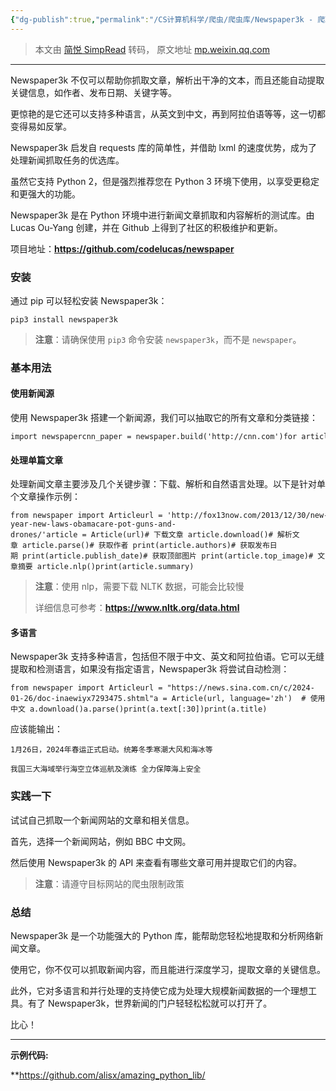 ```yaml
---
{"dg-publish":true,"permalink":"/CS计算机科学/爬虫/爬虫库/Newspaper3k - 爬取并解析新闻/","noteIcon":"","created":"2024-06-22T22:28:04.871+08:00","updated":"2024-04-24T00:26:31.000+08:00"}
---
```


> 本文由 [简悦 SimpRead](http://ksria.com/simpread/) 转码， 原文地址 [mp.weixin.qq.com](https://mp.weixin.qq.com/s?chksm=eb8d29c4dcfaa0d20d32ace2f94d4827440d4cd489a71ad2927e9666253f6dc8634cd008fe67&exptype=unsubscribed_card_recommend_article_u2i_mainprocess_coarse_sort_tlfeeds&ranksessionid=1706352213_2&mid=2247486312&sn=02cb77b561270542a3d3fe1f1cc4cca8&idx=1&__biz=MzI4MzMyNjQwMw%3D%3D&scene=169&subscene=200&sessionid=1706352213&flutter_pos=17&clicktime=1706352600&enterid=1706352600&finder_biz_enter_id=5&ascene=56&fasttmpl_type=0&fasttmpl_fullversion=7049308-en_US-zip&fasttmpl_flag=0&realreporttime=1706352600453&devicetype=android-31&version=28002d3d&nettype=WIFI&abtest_cookie=AAACAA%3D%3D&lang=en&session_us=gh_27ea27c8c859&countrycode=CN&exportkey=n_ChQIAhIQwcMTtm1rDV5Fioztua7ByRLfAQIE97dBBAEAAAAAAAZQC7iI5w0AAAAOpnltbLcz9gKNyK89dVj03KGKwWDTbYwHPFj25V8g%2BPAZdik9NXEmSIwJx45yKPUjM2xHQgGxGG8s9h4QO0v%2FiQk7fI%2BnknlDvPYe%2BBCVS3mMBprJjeMlw00i5inFVMtT3LcwzzGyvYf8syEbWMIzGTnpb6nCd95PoNImS5Gk2I3Lxu7M3J5%2B%2FJYcx68DWjzD1kqB1xzXWMJt4TxObu3y6rfYi82GVBw8NouxMnr%2BiXZCIJh6P%2BC9nRrr6axSmZ055h0kLYIB4%2FI%3D&pass_ticket=nYqjntOjFo953%2BU98t8xh9hGqc1I8pAOr0qdS%2Ff8Z%2Fr5wyUJ5q8LmuxNF3jhCIu9Tx5PhMZTdbmwZNBJssDGzg%3D%3D&wx_header=3)

* * *

Newspaper3k 不仅可以帮助你抓取文章，解析出干净的文本，而且还能自动提取关键信息，如作者、发布日期、关键字等。

更惊艳的是它还可以支持多种语言，从英文到中文，再到阿拉伯语等等，这一切都变得易如反掌。

Newspaper3k 启发自 requests 库的简单性，并借助 lxml 的速度优势，成为了处理新闻抓取任务的优选库。

虽然它支持 Python 2，但是强烈推荐您在 Python 3 环境下使用，以享受更稳定和更强大的功能。

Newspaper3k 是在 Python 环境中进行新闻文章抓取和内容解析的测试库。由 Lucas Ou-Yang 创建，并在 Github 上得到了社区的积极维护和更新。

项目地址：**https://github.com/codelucas/newspaper**

### 安装

通过 pip 可以轻松安装 Newspaper3k：

```
pip3 install newspaper3k
```

> **注意**：请确保使用 `pip3` 命令安装 `newspaper3k`，而不是 `newspaper`。

### 基本用法

#### **使用新闻源**

使用 Newspaper3k 搭建一个新闻源，我们可以抽取它的所有文章和分类链接：

```
import newspapercnn_paper = newspaper.build('http://cnn.com')for article in cnn_paper.articles:    print(article.url)for category in cnn_paper.category_urls():    print(category)
```

#### **处理单篇文章**

处理新闻文章主要涉及几个关键步骤：下载、解析和自然语言处理。以下是针对单个文章操作示例：

```
from newspaper import Articleurl = 'http://fox13now.com/2013/12/30/new-year-new-laws-obamacare-pot-guns-and-drones/'article = Article(url)# 下载文章 article.download()# 解析文章 article.parse()# 获取作者 print(article.authors)# 获取发布日期 print(article.publish_date)# 获取顶部图片 print(article.top_image)# 文章摘要 article.nlp()print(article.summary)
```

> **注意**：使用 nlp，需要下载 NLTK 数据，可能会比较慢
>
> 详细信息可参考：**https://www.nltk.org/data.html**

#### **多语言**

Newspaper3k 支持多种语言，包括但不限于中文、英文和阿拉伯语。它可以无缝提取和检测语言，如果没有指定语言，Newspaper3k 将尝试自动检测：

```
from newspaper import Articleurl = "https://news.sina.com.cn/c/2024-01-26/doc-inaewiyx7293475.shtml"a = Article(url, language='zh')  # 使用中文 a.download()a.parse()print(a.text[:30])print(a.title)
```

应该能输出：

```
1月26日，2024年春运正式启动。统筹冬季寒潮大风和海冰等

我国三大海域举行海空立体巡航及演练 全力保障海上安全
```

### 实践一下

试试自己抓取一个新闻网站的文章和相关信息。

首先，选择一个新闻网站，例如 BBC 中文网。

然后使用 Newspaper3k 的 API 来查看有哪些文章可用并提取它们的内容。

> **注意**：请遵守目标网站的爬虫限制政策

### 总结

Newspaper3k 是一个功能强大的 Python 库，能帮助您轻松地提取和分析网络新闻文章。

使用它，你不仅可以抓取新闻内容，而且能进行深度学习，提取文章的关键信息。

此外，它对多语言和并行处理的支持使它成为处理大规模新闻数据的一个理想工具。有了 Newspaper3k，世界新闻的门户轻轻松松就可以打开了。

比心！

* * *

**示例代码:**

**https://github.com/alisx/amazing_python_lib/  